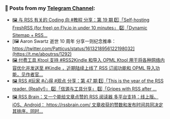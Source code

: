 ### 📰 Posts from my [Telegram Channel](https://t.me/s/aboutrss):
<!-- BLOG-POST-LIST:START -->
- [🖼 与 RSS 有关的 Coding 向 #教程 分享：第 19 期 1️⃣「Self-hosting FreshRSS &lpar;for free&rpar; on Fly.io in under 10 minutes」 2️⃣「Dynamic Sitemap + RSS...](https://t.me/aboutrss/1293)
- [🖼 Aaron Swartz 逝世 10 周年 分享一则纪念推串： https://twitter.com/Patticus/status/1613218956122198032](https://t.me/aboutrss/1292)
- [🖼 付费工具 Ktool 支持 #RSS2Kindle 和导入 OPML Ktool 用于将各种网络内容优化并发送至 #Kindle ，近期陆续上线了 RSS 订阅功能和 OPML 导入功能，见作者官...](https://t.me/aboutrss/1291)
- [🖼 RSS #玩家 #心得 #观点 分享：第 47 期 1️⃣「This is the year of the RSS reader. &lpar;Really!&rpar;」 2️⃣「信源与工具分享」 3️⃣「Gripes with RSS after ...](https://t.me/aboutrss/1290)
- [🖼 RSS Brain：又一个能给文章点赞的 RSS 阅读器 多平台支持：线上版、iOS、Android： https://rssbrain.com/ 文章收获的赞数和发布时间共同决定其排序，同时...](https://t.me/aboutrss/1289)
<!-- BLOG-POST-LIST:END -->

<!--
**AboutRSS/AboutRSS** is a ✨ _special_ ✨ repository because its `README.md` (this file) appears on your GitHub profile.

Here are some ideas to get you started:

- 🔭 I’m currently working on ...
- 🌱 I’m currently learning ...
- 👯 I’m looking to collaborate on ...
- 🤔 I’m looking for help with ...
- 💬 Ask me about ...
- 📫 How to reach me: ...
- 😄 Pronouns: ...
- ⚡ Fun fact: ...
-->
